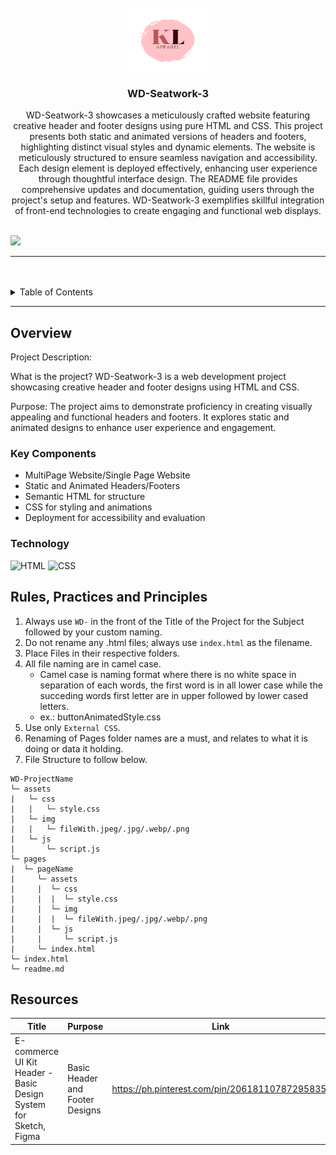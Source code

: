 <a name="readme-top">

<br/>

<br />
<div align="center">
  <a href="https://github.com/farahKenawy">
    <img src="./assets/img/logo2.png" alt="KiteLines" width="130" height="100">
  </a>
  <h3 align="center">WD-Seatwork-3</h3>
</div>
<div align="center">
WD-Seatwork-3 showcases a meticulously crafted website featuring creative header and footer designs using pure HTML and CSS. This project presents both static and animated versions of headers and footers, highlighting distinct visual styles and dynamic elements. The website is meticulously structured to ensure seamless navigation and accessibility. Each design element is deployed effectively, enhancing user experience through thoughtful interface design. The README file provides comprehensive updates and documentation, guiding users through the project's setup and features. WD-Seatwork-3 exemplifies skillful integration of front-end technologies to create engaging and functional web displays.
</div>

<br />

![](https://visit-counter.vercel.app/counter.png?page=farahKenawy/WD-Seatwork-3)

---

<br />
<br />

<details>
  <summary>Table of Contents</summary>
  <ol>
    <li>
      <a href="#overview">Overview</a>
      <ol>
        <li>
          <a href="#key-components">Key Components</a>
        </li>
        <li>
          <a href="#technology">Technology</a>
        </li>
      </ol>
    </li>
    <li>
      <a href="#rule,-practices-and-principles">Rules, Practices and Principles</a>
    </li>
    <li>
      <a href="#resources">Resources</a>
    </li>
  </ol>
</details>

---

## Overview

<!-- TODO: To be changed -->
<!-- The following are just sample -->
Project Description:

What is the project?
WD-Seatwork-3 is a web development project showcasing creative header and footer designs using HTML and CSS.

Purpose:
The project aims to demonstrate proficiency in creating visually appealing and functional headers and footers. It explores static and animated designs to enhance user experience and engagement.


### Key Components
<!-- TODO: List of Key Components -->
<!-- The following are just sample -->
- MultiPage Website/Single Page Website
- Static and Animated Headers/Footers
- Semantic HTML for structure
- CSS for styling and animations
- Deployment for accessibility and evaluation


### Technology
<!-- TODO: List of Technology Used -->
![HTML](https://img.shields.io/badge/HTML-E34F26?style=for-the-badge&logo=html5&logoColor=white)
![CSS](https://img.shields.io/badge/CSS-1572B6?style=for-the-badge&logo=css3&logoColor=white)

## Rules, Practices and Principles
1. Always use `WD-` in the front of the Title of the Project for the Subject followed by your custom naming.
2. Do not rename any .html files; always use `index.html` as the filename.
3. Place Files in their respective folders.
4. All file naming are in camel case.
   - Camel case is naming format where there is no white space in separation of each words, the first word is in all lower case while the succeding words first letter are in upper followed by lower cased letters.
   - ex.: buttonAnimatedStyle.css
5. Use only `External CSS`.
6. Renaming of Pages folder names are a must, and relates to what it is doing or data it holding.
7. File Structure to follow below.

```
WD-ProjectName
└─ assets
|   └─ css
|   |   └─ style.css
|   └─ img
|   |   └─ fileWith.jpeg/.jpg/.webp/.png
|   └─ js
|       └─ script.js
└─ pages
|  └─ pageName
|     └─ assets
|     |  └─ css
|     |  |  └─ style.css
|     |  └─ img
|     |  |  └─ fileWith.jpeg/.jpg/.webp/.png
|     |  └─ js
|     |     └─ script.js
|     └─ index.html
└─ index.html
└─ readme.md
```

## Resources

<!-- TODO: Add References -->
| Title | Purpose | Link |
|-|-|-|
| E-commerce UI Kit Header - Basic Design System for Sketch, Figma | Basic Header and Footer Designs | https://ph.pinterest.com/pin/20618110787295835/ |
